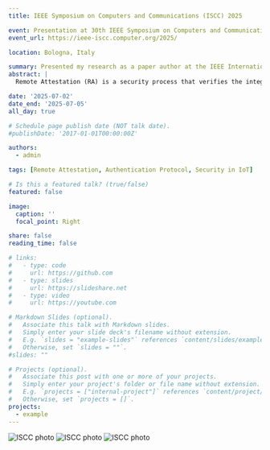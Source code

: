 ```yaml
---
title: IEEE Symposium on Computers and Communications (ISCC) 2025

event: Presentation at 30th IEEE Symposium on Computers and Communications (ISCC)
event_url: https://ieee-iscc.computer.org/2025/ 

location: Bologna, Italy

summary: Presented my research as a paper author at the IEEE International Symposium on Computers and Communications (ISCC).
abstract: |
  Remote Attestation (RA) is a security process that verifies the integrity and trustworthiness of a remote device's software and hardware. While RA for high-end devices is well-developed, RA in constrained IoT environments remains incomplete. Existing embedded RA mechanisms focus on local evidence generation and verification, but lack a complete process that includes a secure attestation channel. This paper introduces AuRA, a lightweight RA solution that builds upon the newly standardized Ephemeral Diffie-Hellman over COSE (EDHOC) protocol. AuRA specifies how to transport existing attestation mechanisms in parallel with network authentication. We evaluate AuRA on the nRF5340 microcontroller running at 64 MHz. This implementation has a memory footprint of 6,665 B of RAM and 17,163 B of flash. The device completes Remote Attestation by exchanging three EDHOC messages with a verifier entity, of sizes 42 B, 59 B and 223 B. This allows the device to prove that it is running the right hardware and software in only 5.51 s, consuming as little as 88 mC of charge.

date: '2025-07-02'
date_end: '2025-07-05'
all_day: true

# Schedule page publish date (NOT talk date).
#publishDate: '2017-01-01T00:00:00Z'

authors:
  - admin

tags: [Remote Attestation, Authentication Protocol, Security in IoT]

# Is this a featured talk? (true/false)
featured: false

image:
  caption: ''
  focal_point: Right

share: false
reading_time: false

# links:
#   - type: code
#     url: https://github.com
#   - type: slides
#     url: https://slideshare.net
#   - type: video
#     url: https://youtube.com

# Markdown Slides (optional).
#   Associate this talk with Markdown slides.
#   Simply enter your slide deck's filename without extension.
#   E.g. `slides = "example-slides"` references `content/slides/example-slides.md`.
#   Otherwise, set `slides = ""`.
#slides: ""

# Projects (optional).
#   Associate this post with one or more of your projects.
#   Simply enter your project's folder or file name without extension.
#   E.g. `projects = ["internal-project"]` references `content/project/deep-learning/index.md`.
#   Otherwise, set `projects = []`.
projects:
  - example
---
```

![ISCC photo](isccpres.png)
![ISCC photo](isccpres2.png)
![ISCC photo](iscchotel.png)
<!-- > [!NOTE]
> Click on the **Slides** button above to view the built-in slides feature.

Slides can be added in a few ways:

- **Create** slides using Hugo Blox Builder's [_Slides_](https://docs.hugoblox.com/reference/content-types/) feature and link using the `slides` parameter in the front matter of the talk file
- **Upload** an existing slide deck to this page bundle and link it using `links: [{ type: slides, url: path/to/file } ]` in front matter
- **Embed** your slides (e.g. Google Slides) or presentation video on this page using [shortcodes](https://docs.hugoblox.com/reference/markdown/).

Further event details, including [page elements](https://docs.hugoblox.com/reference/markdown/) such as image galleries, can be added to the body of this page. -->
